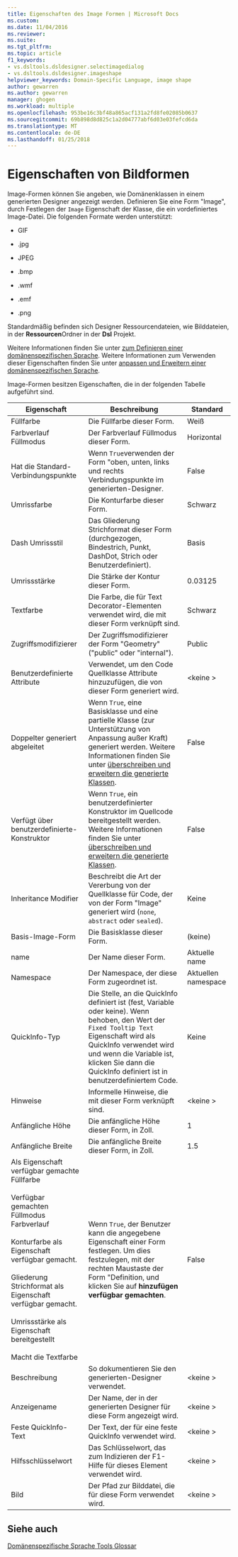 ```yaml
---
title: Eigenschaften des Image Formen | Microsoft Docs
ms.custom: 
ms.date: 11/04/2016
ms.reviewer: 
ms.suite: 
ms.tgt_pltfrm: 
ms.topic: article
f1_keywords:
- vs.dsltools.dsldesigner.selectimagedialog
- vs.dsltools.dsldesigner.imageshape
helpviewer_keywords: Domain-Specific Language, image shape
author: gewarren
ms.author: gewarren
manager: ghogen
ms.workload: multiple
ms.openlocfilehash: 953be16c3bf48a865acf131a2fd8fe02085b0637
ms.sourcegitcommit: 69b898d8d825c1a2d04777abf6d03e03fefcd6da
ms.translationtype: MT
ms.contentlocale: de-DE
ms.lasthandoff: 01/25/2018
---
```

# <a name="properties-of-image-shapes"></a>Eigenschaften von Bildformen
Image-Formen können Sie angeben, wie Domänenklassen in einem generierten Designer angezeigt werden. Definieren Sie eine Form "Image", durch Festlegen der `Image` Eigenschaft der Klasse, die ein vordefiniertes Image-Datei. Die folgenden Formate werden unterstützt:  
  
-   GIF  
  
-   .jpg  
  
-   JPEG  
  
-   .bmp  
  
-   .wmf  
  
-   .emf  
  
-   .png  
  
 Standardmäßig befinden sich Designer Ressourcendateien, wie Bilddateien, in der **Ressourcen**Ordner in der **Dsl** Projekt.  
  
 Weitere Informationen finden Sie unter [zum Definieren einer domänenspezifischen Sprache](../modeling/how-to-define-a-domain-specific-language.md). Weitere Informationen zum Verwenden dieser Eigenschaften finden Sie unter [anpassen und Erweitern einer domänenspezifischen Sprache](../modeling/customizing-and-extending-a-domain-specific-language.md).  
  
 Image-Formen besitzen Eigenschaften, die in der folgenden Tabelle aufgeführt sind.  
  
|Eigenschaft|Beschreibung|Standard|  
|--------------|-----------------|-------------|  
|Füllfarbe|Die Füllfarbe dieser Form.|Weiß|  
|Farbverlauf Füllmodus|Der Farbverlauf Füllmodus dieser Form.|Horizontal|  
|Hat die Standard-Verbindungspunkte|Wenn `True`verwenden der Form "oben, unten, links und rechts Verbindungspunkte im generierten-Designer.|False|  
|Umrissfarbe|Die Konturfarbe dieser Form.|Schwarz|  
|Dash Umrissstil|Das Gliederung Strichformat dieser Form (durchgezogen, Bindestrich, Punkt, DashDot, Strich oder Benutzerdefiniert).|Basis|  
|Umrissstärke|Die Stärke der Kontur dieser Form.|0.03125|  
|Textfarbe|Die Farbe, die für Text Decorator-Elementen verwendet wird, die mit dieser Form verknüpft sind.|Schwarz|  
|Zugriffsmodifizierer|Der Zugriffsmodifizierer der Form "Geometry" ("public" oder "internal").|Public|  
|Benutzerdefinierte Attribute|Verwendet, um den Code Quellklasse Attribute hinzuzufügen, die von dieser Form generiert wird.|\<keine >|  
|Doppelter generiert abgeleitet|Wenn `True`, eine Basisklasse und eine partielle Klasse (zur Unterstützung von Anpassung außer Kraft) generiert werden. Weitere Informationen finden Sie unter [überschreiben und erweitern die generierte Klassen](../modeling/overriding-and-extending-the-generated-classes.md).|False|  
|Verfügt über benutzerdefinierte-Konstruktor|Wenn `True`, ein benutzerdefinierter Konstruktor im Quellcode bereitgestellt werden. Weitere Informationen finden Sie unter [überschreiben und erweitern die generierte Klassen](../modeling/overriding-and-extending-the-generated-classes.md).|False|  
|Inheritance Modifier|Beschreibt die Art der Vererbung von der Quellklasse für Code, der von der Form "Image" generiert wird (`none`, `abstract` oder `sealed`).|Keine|  
|Basis-Image-Form|Die Basisklasse dieser Form.|(keine)|  
|name|Der Name dieser Form.|Aktuelle name|  
|Namespace|Der Namespace, der diese Form zugeordnet ist.|Aktuellen namespace|  
|QuickInfo-Typ|Die Stelle, an die QuickInfo definiert ist (fest, Variable oder keine). Wenn behoben, den Wert der `Fixed Tooltip Text` Eigenschaft wird als QuickInfo verwendet wird und wenn die Variable ist, klicken Sie dann die QuickInfo definiert ist in benutzerdefiniertem Code.|Keine|  
|Hinweise|Informelle Hinweise, die mit dieser Form verknüpft sind.|\<keine >|  
|Anfängliche Höhe|Die anfängliche Höhe dieser Form, in Zoll.|1|  
|Anfängliche Breite|Die anfängliche Breite dieser Form, in Zoll.|1.5|  
|Als Eigenschaft verfügbar gemachte Füllfarbe<br /><br /> Verfügbar gemachten Füllmodus Farbverlauf<br /><br /> Konturfarbe als Eigenschaft verfügbar gemacht.<br /><br /> Gliederung Strichformat als Eigenschaft verfügbar gemacht.<br /><br /> Umrissstärke als Eigenschaft bereitgestellt<br /><br /> Macht die Textfarbe|Wenn `True`, der Benutzer kann die angegebene Eigenschaft einer Form festlegen. Um dies festzulegen, mit der rechten Maustaste der Form "Definition, und klicken Sie auf **hinzufügen verfügbar gemachten**.|False|  
|Beschreibung|So dokumentieren Sie den generierten-Designer verwendet.|\<keine >|  
|Anzeigename|Der Name, der in der generierten Designer für diese Form angezeigt wird.|\<keine >|  
|Feste QuickInfo-Text|Der Text, der für eine feste QuickInfo verwendet wird.|\<keine >|  
|Hilfsschlüsselwort|Das Schlüsselwort, das zum Indizieren der F1-Hilfe für dieses Element verwendet wird.|\<keine >|  
|Bild|Der Pfad zur Bilddatei, die für diese Form verwendet wird.|\<keine >|  
  
## <a name="see-also"></a>Siehe auch  
 [Domänenspezifische Sprache Tools Glossar](http://msdn.microsoft.com/ca5e84cb-a315-465c-be24-76aa3df276aa)
